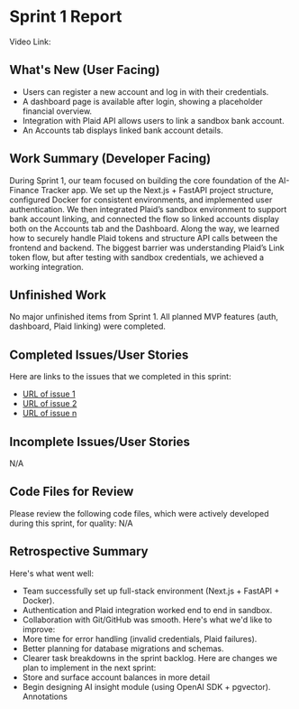 # Sprint 1 Report
Video Link:
## What's New (User Facing)
* Users can register a new account and log in with their credentials.
* A dashboard page is available after login, showing a placeholder financial overview.
* Integration with Plaid API allows users to link a sandbox bank account.
* An Accounts tab displays linked bank account details.
## Work Summary (Developer Facing)
During Sprint 1, our team focused on building the core foundation of the AI-Finance Tracker app. We set up the Next.js + FastAPI project structure, configured Docker for consistent environments, and implemented user authentication. We then integrated Plaid’s sandbox environment to support bank account linking, and connected the flow so linked accounts display both on the Accounts tab and the Dashboard. Along the way, we learned how to securely handle Plaid tokens and structure API calls between the frontend and backend. The biggest barrier was understanding Plaid’s Link token flow, but after testing with sandbox credentials, we achieved a working integration.
## Unfinished Work
No major unfinished items from Sprint 1. All planned MVP features (auth, dashboard, Plaid linking) were completed.
## Completed Issues/User Stories
Here are links to the issues that we completed in this sprint:
* [URL of issue 1](https://github.com/NoSmoke00/AI-Finance-Tracker---CptS-322-Fall-2025-/issues/13)
* [URL of issue 2](https://github.com/NoSmoke00/AI-Finance-Tracker---CptS-322-Fall-2025-/issues/10)
* [URL of issue n](https://github.com/NoSmoke00/AI-Finance-Tracker---CptS-322-Fall-2025-/issues/9)
## Incomplete Issues/User Stories
N/A
## Code Files for Review
Please review the following code files, which were actively developed during this
sprint, for quality:
N/A
## Retrospective Summary
Here's what went well:
* Team successfully set up full-stack environment (Next.js + FastAPI + Docker).
* Authentication and Plaid integration worked end to end in sandbox.
* Collaboration with Git/GitHub was smooth.
Here's what we'd like to improve:
* More time for error handling (invalid credentials, Plaid failures).
* Better planning for database migrations and schemas.
* Clearer task breakdowns in the sprint backlog.
Here are changes we plan to implement in the next sprint:
* Store and surface account balances in more detail
* Begin designing AI insight module (using OpenAI SDK + pgvector).
Annotations
